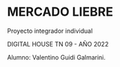 # MERCADO LIEBRE

Proyecto integrador individual

DIGITAL HOUSE TN 09 - AÑO 2022

Alumno: Valentino Guidi Galmarini.
